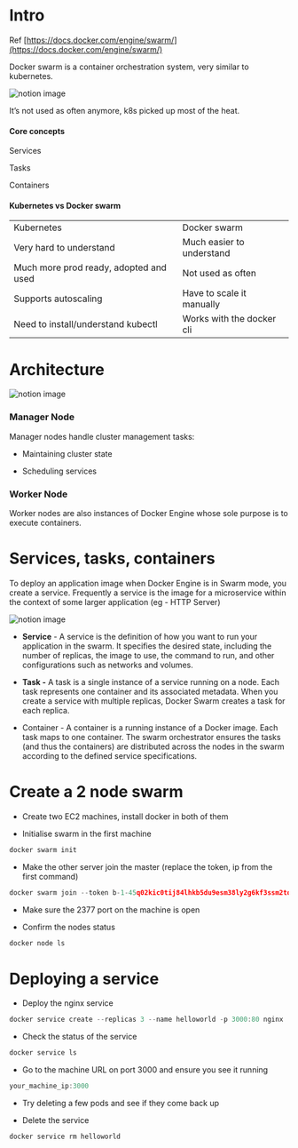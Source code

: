 
# Intro

Ref [https://docs.docker.com/engine/swarm/](https://docs.docker.com/engine/swarm/)

Docker swarm is a container orchestration system, very similar to kubernetes.

![notion image](https://www.notion.so/image/https%3A%2F%2Fprod-files-secure.s3.us-west-2.amazonaws.com%2F085e8ad8-528e-47d7-8922-a23dc4016453%2Fe2bd9248-9ff7-4855-99fb-63afd52e7219%2FeJiZxESrQu-E-DNl7S3Nlw.webp?table=block&id=a0a956e3-9af7-4f8d-aab8-4b2c6e86a141&cache=v2)

It’s not used as often anymore, k8s picked up most of the heat.

#### Core concepts

Services

Tasks

Containers

#### Kubernetes vs Docker swarm

|   |   |
|---|---|
|Kubernetes|Docker swarm|
|Very hard to understand|Much easier to understand|
|Much more prod ready, adopted and used|Not used as often|
|Supports autoscaling|Have to scale it manually|
|Need to install/understand kubectl|Works with the docker cli|
# Architecture

![notion image](https://www.notion.so/image/https%3A%2F%2Fprod-files-secure.s3.us-west-2.amazonaws.com%2F085e8ad8-528e-47d7-8922-a23dc4016453%2Fbe1569ad-51ef-48bd-9fd8-01e3f11c3432%2Fswarm-diagram.webp?table=block&id=a3b18027-1f74-4e7c-a730-8de851750ae8&cache=v2)

### Manager Node

Manager nodes handle cluster management tasks:

- Maintaining cluster state

- Scheduling services

### Worker Node

Worker nodes are also instances of Docker Engine whose sole purpose is to execute containers.

# Services, tasks, containers

To deploy an application image when Docker Engine is in Swarm mode, you create a service. Frequently a service is the image for a microservice within the context of some larger application (eg - HTTP Server)

![notion image](https://www.notion.so/image/https%3A%2F%2Fprod-files-secure.s3.us-west-2.amazonaws.com%2F085e8ad8-528e-47d7-8922-a23dc4016453%2Fd95ff778-b2c9-4298-bb21-ccc427f267fb%2Fservices-diagram.webp?table=block&id=14fc1df4-52cf-4cd4-8766-4d1c25cbb9bd&cache=v2)

- **Service** - A service is the definition of how you want to run your application in the swarm. It specifies the desired state, including the number of replicas, the image to use, the command to run, and other configurations such as networks and volumes.

- **Task -** A task is a single instance of a service running on a node. Each task represents one container and its associated metadata. When you create a service with multiple replicas, Docker Swarm creates a task for each replica.

- Container - A container is a running instance of a Docker image. Each task maps to one container. The swarm orchestrator ensures the tasks (and thus the containers) are distributed across the nodes in the swarm according to the defined service specifications.
# Create a 2 node swarm

- Create two EC2 machines, install docker in both of them

- Initialise swarm in the first machine

```javascript
docker swarm init
```

- Make the other server join the master (replace the token, ip from the first command)

```javascript
docker swarm join --token b-1-45q02kic0tij84lhkb5du9esm38ly2g6kf3ssm2tq1l6uhwp2s-1i8892561cmfyntnatx97ub1b 192.168.65.3:2377
```

- Make sure the 2377 port on the machine is open

- Confirm the nodes status

```javascript
docker node ls
```
# Deploying a service

- Deploy the nginx service

```javascript
docker service create --replicas 3 --name helloworld -p 3000:80 nginx
```

- Check the status of the service

```javascript
docker service ls
```

- Go to the machine URL on port 3000 and ensure you see it running

```javascript
your_machine_ip:3000
```

- Try deleting a few pods and see if they come back up

- Delete the service

```javascript
docker service rm helloworld
```


